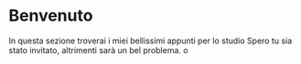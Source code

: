 # Benvenuto
In questa sezione troverai i miei bellissimi appunti per lo studio
Spero tu sia stato invitato, altrimenti sarà un bel problema.
o
